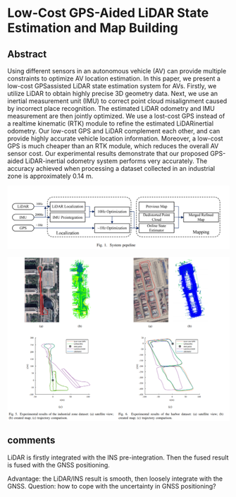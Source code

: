 # Low-Cost GPS-Aided LiDAR State Estimation and Map Building

## Abstract
Using different sensors in an autonomous vehicle (AV) can provide multiple constraints to optimize AV location estimation. In this paper, we present a low-cost GPSassisted LiDAR state estimation system for AVs. Firstly, we utilize LiDAR to obtain highly precise 3D geometry data. Next, we use an inertial measurement unit (IMU) to correct point cloud misalignment caused by incorrect place recognition. The estimated LiDAR odometry and IMU measurement are then jointly optimized. We use a lost-cost GPS instead of a realtime kinematic (RTK) module to refine the estimated LiDARinertial odometry. Our low-cost GPS and LiDAR complement each other, and can provide highly accurate vehicle location information. Moreover, a low-cost GPS is much cheaper than an RTK module, which reduces the overall AV sensor cost. Our experimental results demonstrate that our proposed GPS-aided LiDAR-inertial odometry system performs very accurately. The accuracy achieved when processing a dataset collected in an industrial zone is approximately 0.14 m. 

<p align="center">
  <img width="712pix" src="framework.png">
</p>

<p align="center">
  <img width="712pix" src="result.png">
</p>

## comments
LiDAR is firstly integrated with the INS pre-integration. Then the fused result is fused with the GNSS positioning.

Advantage: the LiDAR/INS result is smooth, then loosely integrate with the GNSS.
Question: how to cope with the uncertainty in GNSS positioning?